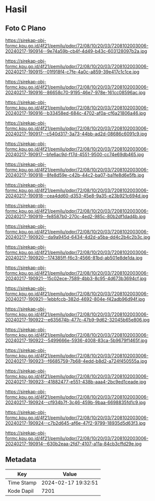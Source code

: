 # Hasil

## Foto C Plano

https://sirekap-obj-formc.kpu.go.id/4f21/pemilu/pdpr/72/08/10/20/03/7208102003006-20240217-190914--9e74a59b-cb4f-4d49-b43c-603128097b2a.jpg

https://sirekap-obj-formc.kpu.go.id/4f21/pemilu/pdpr/72/08/10/20/03/7208102003006-20240217-190915--01f918f4-c7fe-4a0c-a859-39e417c1c1ce.jpg

https://sirekap-obj-formc.kpu.go.id/4f21/pemilu/pdpr/72/08/10/20/03/7208102003006-20240217-190916--86658c70-9195-46e7-978e-161cc08596ac.jpg

https://sirekap-obj-formc.kpu.go.id/4f21/pemilu/pdpr/72/08/10/20/03/7208102003006-20240217-190916--b33458ed-684c-4702-af0a-cf6a21806a46.jpg

https://sirekap-obj-formc.kpu.go.id/4f21/pemilu/pdpr/72/08/10/20/03/7208102003006-20240217-190917--c540d317-3a73-44bb-ad2d-08686c6091c9.jpg

https://sirekap-obj-formc.kpu.go.id/4f21/pemilu/pdpr/72/08/10/20/03/7208102003006-20240217-190917--bfe6ac9d-f17d-4551-9500-cc74e69db465.jpg

https://sirekap-obj-formc.kpu.go.id/4f21/pemilu/pdpr/72/08/10/20/03/7208102003006-20240217-190918--8fe8d59e-c42b-44c2-ba07-ba1fe8d6e5fb.jpg

https://sirekap-obj-formc.kpu.go.id/4f21/pemilu/pdpr/72/08/10/20/03/7208102003006-20240217-190918--cea4dd60-d353-45e8-9a35-e23b921c694d.jpg

https://sirekap-obj-formc.kpu.go.id/4f21/pemilu/pdpr/72/08/10/20/03/7208102003006-20240217-190919--fe8587b0-270c-4ed2-985c-80b2df1dad4b.jpg

https://sirekap-obj-formc.kpu.go.id/4f21/pemilu/pdpr/72/08/10/20/03/7208102003006-20240217-190920--da9a945d-6434-4d2d-a5ba-dd4c2b4c2b3c.jpg

https://sirekap-obj-formc.kpu.go.id/4f21/pemilu/pdpr/72/08/10/20/03/7208102003006-20240217-190920--174385ff-f6c3-4566-81bd-ab501e8de1da.jpg

https://sirekap-obj-formc.kpu.go.id/4f21/pemilu/pdpr/72/08/10/20/03/7208102003006-20240217-190921--15c02ece-7589-4bb3-8c95-4d673b3694cf.jpg

https://sirekap-obj-formc.kpu.go.id/4f21/pemilu/pdpr/72/08/10/20/03/7208102003006-20240217-190921--1ebbfccb-382d-4692-804e-f42adb96d94f.jpg

https://sirekap-obj-formc.kpu.go.id/4f21/pemilu/pdpr/72/08/10/20/03/7208102003006-20240217-190922--e635674b-477c-47b9-9d62-32045b65e806.jpg

https://sirekap-obj-formc.kpu.go.id/4f21/pemilu/pdpr/72/08/10/20/03/7208102003006-20240217-190922--5499666e-5936-4008-83ca-5b9679f1465f.jpg

https://sirekap-obj-formc.kpu.go.id/4f21/pemilu/pdpr/72/08/10/20/03/7208102003006-20240217-190923--f6685759-7b68-4edd-b8d2-a724f450555a.jpg

https://sirekap-obj-formc.kpu.go.id/4f21/pemilu/pdpr/72/08/10/20/03/7208102003006-20240217-190923--41882477-e551-438b-aaa4-2bc9ed1ceade.jpg

https://sirekap-obj-formc.kpu.go.id/4f21/pemilu/pdpr/72/08/10/20/03/7208102003006-20240217-190924--cf934b7f-3c46-459b-9baa-6698835fd1c9.jpg

https://sirekap-obj-formc.kpu.go.id/4f21/pemilu/pdpr/72/08/10/20/03/7208102003006-20240217-190924--c7b2d645-af6e-47f2-9799-18935d5d63f3.jpg

https://sirekap-obj-formc.kpu.go.id/4f21/pemilu/pdpr/72/08/10/20/03/7208102003006-20240217-190914--630b2eaa-2fd7-4107-a11a-84cb3cffd29e.jpg


## Metadata

| Key        | Value               |
| ---------- | ------------------- |
| Time Stamp | 2024-02-17 19:32:51 |
| Kode Dapil | 7201                |



